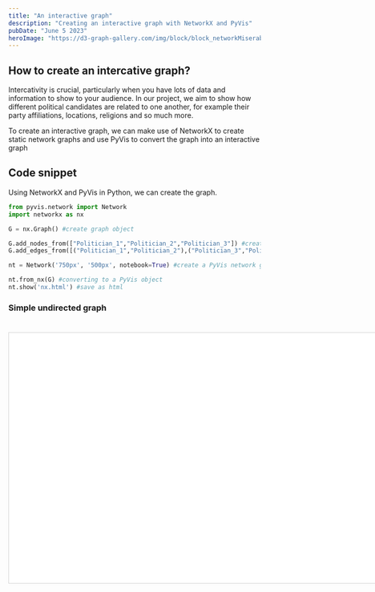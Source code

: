 ```yaml
---
title: "An interactive graph"
description: "Creating an interactive graph with NetworkX and PyVis"
pubDate: "June 5 2023"
heroImage: "https://d3-graph-gallery.com/img/block/block_networkMiserable.png"
---
```

## How to create an intercative graph?

Intercativity is crucial, particularly when you have lots of data and information to show to your audience. In our project, we aim to show how different political candidates are related to one another, for example their party affiliations, locations, religions and so much more. 

To create an interactive graph, we can make use of NetworkX to create static network graphs and use PyVis to convert the graph into an interactive graph

## Code snippet

Using NetworkX and PyVis in Python, we can create the graph.
```python
from pyvis.network import Network
import networkx as nx

G = nx.Graph() #create graph object

G.add_nodes_from(["Politician_1","Politician_2","Politician_3"]) #create nodes
G.add_edges_from([("Politician_1","Politician_2"),("Politician_3","Politician_1")]) #create edges 

nt = Network('750px', '500px', notebook=True) #create a PyVis network graph of 500px * 500px

nt.from_nx(G) #converting to a PyVis object 
nt.show('nx.html') #save as html
```
<!-- Interactive graph below-->
### Simple undirected graph
<html>
    <head>
        <meta charset="utf-8">
            <script src="lib/bindings/utils.js"></script>
            <link rel="stylesheet" href="https://cdnjs.cloudflare.com/ajax/libs/vis-network/9.1.2/dist/dist/vis-network.min.css" integrity="sha512-WgxfT5LWjfszlPHXRmBWHkV2eceiWTOBvrKCNbdgDYTHrT2AeLCGbF4sZlZw3UMN3WtL0tGUoIAKsu8mllg/XA==" crossorigin="anonymous" referrerpolicy="no-referrer" />
            <script src="https://cdnjs.cloudflare.com/ajax/libs/vis-network/9.1.2/dist/vis-network.min.js" integrity="sha512-LnvoEWDFrqGHlHmDD2101OrLcbsfkrzoSpvtSQtxK3RMnRV0eOkhhBN2dXHKRrUU8p2DGRTk35n4O8nWSVe1mQ==" crossorigin="anonymous" referrerpolicy="no-referrer">
            </script>
<center>
<h1></h1>
</center>
        <link
          href="https://cdn.jsdelivr.net/npm/bootstrap@5.0.0-beta3/dist/css/bootstrap.min.css"
          rel="stylesheet"
          integrity="sha384-eOJMYsd53ii+scO/bJGFsiCZc+5NDVN2yr8+0RDqr0Ql0h+rP48ckxlpbzKgwra6"
          crossorigin="anonymous"
        />
        <script
          src="https://cdn.jsdelivr.net/npm/bootstrap@5.0.0-beta3/dist/js/bootstrap.bundle.min.js"
          integrity="sha384-JEW9xMcG8R+pH31jmWH6WWP0WintQrMb4s7ZOdauHnUtxwoG2vI5DkLtS3qm9Ekf"
          crossorigin="anonymous"
        ></script>
        <center>
          <h1></h1>
        </center>
        <style type="text/css">
             #mynetwork {
                 width: 750px;
                 height: 500px;
                 background-color: #ffffff;
                 border: 1px solid lightgray;
                 position: relative;
                 float: left;
             }    
        </style>
    </head>
    <body>
        <div class="card" style="width: 100%">
            <div id="mynetwork" class="card-body"></div>
        </div>
        <script type="text/javascript">
              // initialize global variables.
              var edges;
              var nodes;
              var allNodes;
              var allEdges;
              var nodeColors;
              var originalNodes;
              var network;
              var container;
              var options, data;
              var filter = {
                  item : '',
                  property : '',
                  value : []
              };
              // This method is responsible for drawing the graph, returns the drawn network
              function drawGraph() {
                  var container = document.getElementById('mynetwork');
                  // parsing and collecting nodes and edges from the python
                  nodes = new vis.DataSet([{"color": "#97c2fc", "id": "Politician_1", "label": "Politician_1", "shape": "dot", "size": 10}, {"color": "#97c2fc", "id": "Politician_2", "label": "Politician_2", "shape": "dot", "size": 10}, {"color": "#97c2fc", "id": "Politician_3", "label": "Politician_3", "shape": "dot", "size": 10}]);
                  edges = new vis.DataSet([{"from": "Politician_1", "to": "Politician_2", "width": 1}, {"from": "Politician_1", "to": "Politician_3", "width": 1}]);
                  nodeColors = {};
                  allNodes = nodes.get({ returnType: "Object" });
                  for (nodeId in allNodes) {
                    nodeColors[nodeId] = allNodes[nodeId].color;
                  }
                  allEdges = edges.get({ returnType: "Object" });
                  // adding nodes and edges to the graph
                  data = {nodes: nodes, edges: edges};
                  var options = {
    "configure": {
        "enabled": false
    },
    "edges": {
        "color": {
            "inherit": true
        },
        "smooth": {
            "enabled": true,
            "type": "dynamic"
        }
    },
    "interaction": {
        "dragNodes": true,
        "hideEdgesOnDrag": false,
        "hideNodesOnDrag": false
    },
    "physics": {
        "enabled": true,
        "stabilization": {
            "enabled": true,
            "fit": true,
            "iterations": 1000,
            "onlyDynamicEdges": false,
            "updateInterval": 50
        }
    }
};
                network = new vis.Network(container, data, options);
                return network;
                }
              drawGraph();
        </script>
    </body>
</html>
